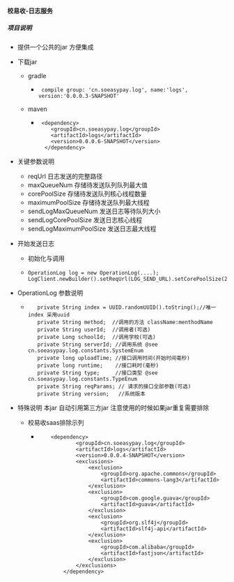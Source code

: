 #### 校易收-日志服务

##### 项目说明
* 提供一个公共的jar 方便集成
* 下载jar
   * gradle 
      *      compile group: 'cn.soeasypay.log', name:'logs', version:'0.0.0.3-SNAPSHOT'

   * maven  
      *      <dependency>
                <groupId>cn.soeasypay.log</groupId>
                <artifactId>logs</artifactId>
                <version>0.0.0.6-SNAPSHOT</version>
              </dependency>
          
         
* 关键参数说明  
   *  reqUrl 日志发送的完整路径
   *  maxQueueNum 存储待发送队列队列最大值
   *  corePoolSize 存储待发送队列核心线程数量
   *  maximumPoolSize 存储待发送队列最大线程
   *  sendLogMaxQueueNum 发送日志等待队列大小
   *  sendLogCorePoolSize 发送日志核心线程
   *  sendLogMaximumPoolSize 发送日志最大线程

* 开始发送日志
   * 初始化与调用   
    *     OperationLog log = new OperationLog(....);
          LogClient.newBuilder().setReqUrl(LOG_SEND_URL).setCorePoolSize(2).build().instance().put(log);

* OperationLog 参数说明
    *        private String index = UUID.randomUUID().toString();//唯一index 采用uuid
             private String method;  //调用的方法 className:menthodName
             private String userId;  //调用者(可选)
             private Long schoolId;  //调用学校(可选)
             private String serverId; //调用系统 @see cn.soeasypay.log.constants.SystemEnum
             private long uploadTime; //接口调用时间(开始时间毫秒)
             private long runtime;    //接口耗时(毫秒)
             private String type;     //接口类型 @see cn.soeasypay.log.constants.TypeEnum
             private String reqParams; // 请求的接口全部参数(可选)
             private String version;   //系统版本
             

* 特殊说明  本jar 自动引用第三方jar 注意使用的时候如果jar重复需要排除
   * 校易收saas排除示列
     *         <dependency>
                       <groupId>cn.soeasypay.log</groupId>
                       <artifactId>logs</artifactId>
                       <version>0.0.0.4-SNAPSHOT</version>
                       <exclusions>
                           <exclusion>
                               <groupId>org.apache.commons</groupId>
                               <artifactId>commons-lang3</artifactId>
                           </exclusion>
                           <exclusion>
                               <groupId>com.google.guava</groupId>
                               <artifactId>guava</artifactId>
                           </exclusion>
                           <exclusion>
                               <groupId>org.slf4j</groupId>
                               <artifactId>slf4j-api</artifactId>
                           </exclusion>
                           <exclusion>
                               <groupId>com.alibaba</groupId>
                               <artifactId>fastjson</artifactId>
                           </exclusion>
                       </exclusions>
                   </dependency>